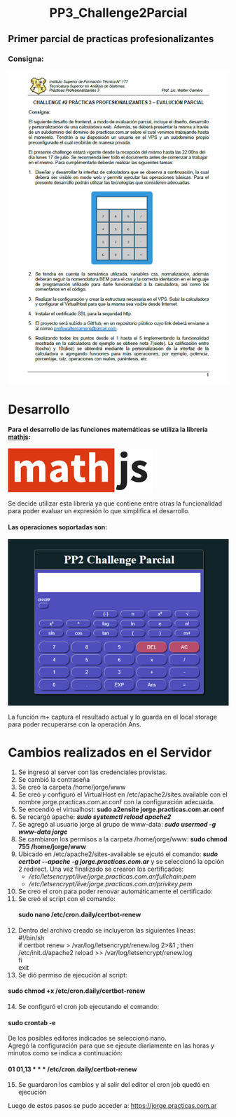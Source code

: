 <h1 style="text-align: center;"> PP3_Challenge2Parcial </h1>

## Primer parcial de practicas profesionalizantes
### Consigna:

![](./Challenge2_Parcial.png)

# Desarrollo
#### Para el desarrollo de las funciones matemáticas se utiliza la librería [mathjs](https://mathjs.org/index.html):
   ![](./images/mathjs_330x100.png)

 <p>Se decide utilizar esta librería ya que contiene entre otras la funcionalidad para poder evaluar un expresión 
   lo que simplifica el desarrollo.</p>

#### Las operaciones soportadas son:

![](./images/calculadora.png)

La función m+ captura el resultado actual y lo guarda en el local storage para poder recuperarse con la operación Ans.

# Cambios realizados en el Servidor
1) Se ingresó al server con las credenciales provistas.
2) Se cambió la contraseña
3) Se creó la carpeta /home/jorge/www
4) Se creó y configuró el VirtualHost en /etc/apache2/sites.available con el nombre jorge.practicas.com.ar.conf con la configuración adecuada.
5) Se encendió el virtualhost: __sudo a2ensite jorge.practicas.com.ar.conf__
6) Se recargó apache: ***_sudo systemctl reload apache2_***
7) Se agregó al usuario jorge al grupo de www-data: ___sudo usermod -g www-data jorge___
8) Se cambiaron los permisos a la carpeta /home/jorge/www: __sudo chmod 755 /home/jorge/www__
9) Ubicado en /etc/apache2/sites-available se ejcutó el comando: ***_sudo certbot --apache -g jorge.practicas.com.ar_*** y se seleccionó la opción 2 redirect. Una vez finalizado se crearon los certificados:
   * _/etc/letsencrypt/live/jorge.practicas.com.ar/fullchain.pem_
   * _/etc/letsencrypt/live/jorge.practicas.com.ar/privkey.pem_
10) Se creo el cron para poder renovar automáticamente el certificado:
11) Se creó el script con el comando:
    #### sudo nano /etc/cron.daily/certbot-renew
12) Dentro del archivo creado se incluyeron las siguientes líneas:
   <br> #!/bin/sh
   <br> if certbot renew > /var/log/letsencrypt/renew.log 2>&1 ; then
   <br> /etc/init.d/apache2 reload >> /var/log/letsencrypt/renew.log
   <br> fi
   <br> exit
13) Se dió permiso de ejecución al script:
   #### sudo chmod +x /etc/cron.daily/certbot-renew
14) Se configuró el cron job ejecutando el comando:
   #### sudo crontab -e
   De los posibles editores indicados se seleccionó nano.  
   Agregó la configuración para que se ejecute diariamente en las horas y minutos como se indica a continuación:
   #### 01 01,13 * * * /etc/cron.daily/certbot-renew
15) Se guardaron los cambios y al salir del editor el cron job quedó en ejecución 

Luego de estos pasos se pudo acceder a: https://jorge.practicas.com.ar